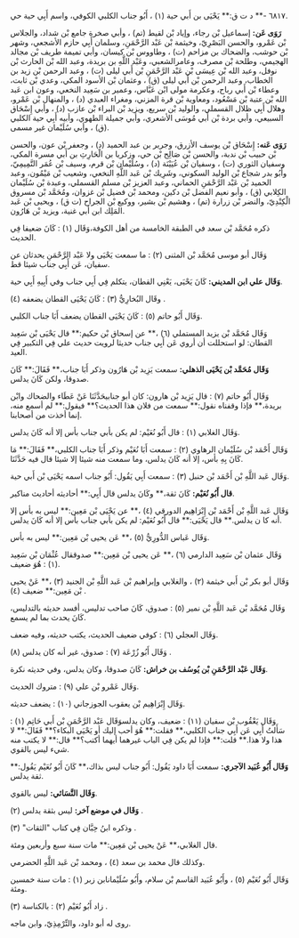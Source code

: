 ٦٨١٧ -** د ت ق:** يَحْيَى بن أَبي حية (١) ، أَبُو جناب الكلبي الكوفي، واسم أَبِي حية حي.

**رَوَى عَن:** إسماعيل بْن رجاء، وإياد بْن لقيط (تم) ، وأبي صخرة جامع بْن شداد، والجلاس بْن عَمْرو، والحسن البَصْرِيّ، وخيثمة بْن عَبْد الرَّحْمَنِ، وسلمان أَبِي حازم الأشجعي، وشهر بْن حوشب، والضحاك بن مزاحم (ت) ، وطاووس بْن كيسان، وأبي تميمة طريف بْن مجالد الهجيمي، وطلحة بْن مصرف، وعامرالشعبي، وعَبْد اللَّهِ بن بريدة، وعبد الله بْن الحارث بْن نوفل، وعبد الله بْن عِيسَى بْن عَبْد الرَّحْمَنِ بْن أَبي ليلى (ت) ، وعبد الرحمن بْن زيد بن الخطاب، وعبد الرحمن بْن أَبي ليلى (ق) ، وعثمان بْن الأسود المكي، وعدي بْن ثابت، وعطاء بْن أَبي رباح، وعكرمة مولى ابْن عَبَّاس، وعمير بن سَعِيد النخعي، وعون ابن عَبد الله بْن عتبة بْن مَسْعُود، ومعاوية بْن قرة المزني، ومغراء العبدي (د) ، والمنهال بْن عَمْرو، وهلال أَبِي ظلال القسملي، والوليد بْن سريع، ويزيد بْن البراء بْن عازب (د) ، وأبي إِسْحَاق السبيعي، وأبي بردة بْن أَبي مُوسَى الأشعري، وأبي جميلة الطهوي، وأبيه أَبِي حية الكلبي (ق) ، وأبي سُلَيْمان غير مسمى.

**رَوَى عَنه:** إِسْحَاق بْن يوسف الأزرق، وجرير بن عبد الحميد (د) ، وجعفر بْن عون، والحسن بْن حبيب بْن ندبة، والحسن بْن صَالِح بْن حي، وزكريا بن الْحَارِثِ بن أَبي مسرة المكي، وسفيان الثوري (ت) ، وسفيان بْن عُيَيْنَة (د) ، وسُلَيْمان بْن قرم، وسيف بْن عُمَر التَّمِيمِيّ، وأَبُو بدر شجاع بْن الوليد السكوني، وشَرِيك بْن عَبد اللَّهِ النخعي، وشعيب بْن مَيْمُون، وعبد الحميد بْن عَبْد الرَّحْمَنِ الحماني، وعبد العزيز بْن مسلم القسملي، وعبدة بْن سُلَيْمان الكِلابي (ق) ، وأبو نعيم الفضل بْن دكين، ومحمد بْن فضيل بْن غزوان، ومُحَمَّد بْن مسروق الْكِنْدِيّ، والنضر بْن زرارة (تم) ، وهشيم بْن بشير، ووكيع بْن الجراح (ت ق) ، ويحيى بْن عَبد المَلِك ابن أَبي غنية، ويزيد بْن هَارُون.

ذكره مُحَمَّد بْن سعد في الطبقة الخامسة من أهل الكوفة،وَقَال (١) : كَانَ ضعيفا فِي الحديث.

وَقَال أبو موسى مُحَمَّد بْن المثنى (٢) : ما سمعت يَحْيَى ولا عَبْد الرَّحْمَنِ يحدثان عن سفيان، عَن أَبِي جناب شيئا قط.

**وَقَال علي ابن المديني:** كَانَ يَحْيَى، يَعْنِي القطان، يتكلم فِي أَبِي جناب وفي أَبِيهِ أَبِي حية.

وقَال البُخارِيُّ (٣) : كَانَ يَحْيَى القطان يضعفه (٤) .

وَقَال أَبُو حاتم (٥) : كَانَ يَحْيَى القطان يضعف أَبَا جناب الكلبي.

وَقَال مُحَمَّد بْن يزيد المستملي (٦) ،** عن إسحاق بْن حكيم:** قال يَحْيَى بْن سَعِيد القطان: لو استحللت أن أروي عَن أَبِي جناب حديثا لرويت حديث علي فِي التكبير فِي العيد.

**وَقَال مُحَمَّد بْن يَحْيَى الذهلي:** سمعت يَزِيد بْن هَارُون وذكر أَبَا جناب،** فَقَالَ:** كَانَ صدوقا، ولكن كَانَ يدلس.

وَقَال أَبُو حاتم (٧) : قال يَزِيد بْن هارون: كان أبو جنابيحَدَّثَنَا عَنْ عَطَاء والضحاك وابْن بريدة،** فإذا وقفناه نقول:** سمعت من فلان هذا الحديث؟** فيقول:** لم أسمع منه، إنما أخذت من أصحابنا.

وَقَال الغلابي (١) : قال أَبُو نُعَيْم: لم يكن بأبي جناب بأس إلا أنه كَانَ يدلس.

وَقَال أَحْمَد بْن سُلَيْمان الرهاوي (٢) : سمعت أَبَا نُعَيْم وذكر أَبَا جناب الكلبي،** فَقَالَ:** مَا كَانَ بِهِ بأس، إلا أنه كَانَ يدلس، وما سمعت منه شيئا إلا شيئا قال فيه حَدَّثَنَا.

وَقَال عَبد اللَّهِ بْن أَحْمَد بْن حنبل (٣) : سمعت أَبِي يَقُول: أَبُو جناب اسمه يَحْيَى بْن أَبي حية.

**قال أَبُو نُعَيْم:** كَانَ ثقة،** وكَانَ يدلس قال أَبِي:** أحاديثه أحاديث مناكير.

وَقَال عَبد اللَّهِ بْن أَحْمَد بْن إِبْرَاهِيم الدورقي (٤) ،** عن يَحْيَى بْن مَعِين:** ليس به بأس إلا أنه كا ن يدلس.** قال يَحْيَى:** قال أَبُو نُعَيْم: لم يكن بأبي جناب بأس إلا أنه كَانَ يدلس.

وَقَال عَباس الدُّورِيُّ (٥) ،** عَن يحيى بْن مَعِين:** ليس به بأس.

وَقَال عثمان بْن سَعِيد الدارمي (٦) ،** عَن يحيى بْن مَعِين:** صدوققال عُثْمَان بْن سَعِيد (١) : هُوَ ضعيف.

وَقَال أبو بكر بْن أَبي خيثمة (٢) ، والغلابي وإبراهيم بْن عَبد اللَّهِ بْن الجنيد (٣) ،** عَنْ يحيى بْن مَعِين:** ضعيف (٤) .

وَقَال مُحَمَّد بْن عَبد اللَّهِ بْن نمير (٥) : صدوق، كَانَ صاحب تدليس، أفسد حديثه بالتدليس، كَانَ يحدث بما لم يسمع.

وَقَال العجلي (٦) : كوفي ضعيف الحديث، يكتب حديثه، وفيه ضعف.

وَقَال أَبُو زُرْعَة (٧) : صدوق، غير أنه كان يدلس (٨) .

**وَقَال عَبْد الرَّحْمَنِ بْن يُوسُف بن خراش:** كَانَ صدوقا، وكان يدلس، وفي حديثه نكرة.

وَقَال عَمْرو بْن علي (٩) : متروك الحديث.

وَقَال إِبْرَاهِيم بْن يعقوب الجوزجاني (١٠) : يضعف حديثه.

وَقَال يَعْقُوب بْن سفيان (١١) : ضعيف، وكان يدلسوَقَال عَبْد الرَّحْمَنِ بْن أَبي حَاتِم (١) : سَأَلتُ أَبِي عَن أَبِي جناب الكلبي،** فقلت:** هُوَ أحب إليك أو يَحْيَى البكاء؟** فَقَالَ:** لا هذا ولا هذا.** قلت:** فإذا لم يكن فِي الباب غيرهما أيهما أكتب؟** قال:** لا يكتب منه شيء ليس بالقوي.

**وَقَال أَبُو عُبَيد الآجري:** سمعت أَبَا داود يَقُول: أَبُو جناب ليس بذاك،** كَانَ أَبُو نُعَيْم يَقُول:** ثقة يدلس.

**وَقَال النَّسَائي:** ليس بالقوي.

**وَقَال في موضع آخر:** ليس بثقة يدلس (٢) .

وذكره ابنُ حِبَّان فِي كتاب "الثقات" (٣) .

قال الغلابي،** عَنْ يحيى بْن مَعِين:** مات سنة سبع وأربعين ومئة.

وكذلك قال محمد بن سعد (٤) ، ومحمد بْن عَبد اللَّهِ الحضرمي.

وَقَال أَبُو نُعَيْم (٥) ، وأَبُو عُبَيد القاسم بْن سلام، وأَبُو سُلَيْمانابن زبر (١) : مات سنة خمسين ومئة.

زاد أَبُو نُعَيْم (٢) : بالكناسة (٣) .

روى له أبو داود، والتِّرْمِذِيّ، وابن ماجه.